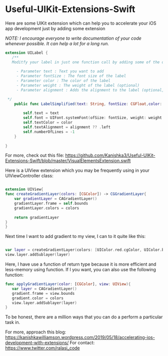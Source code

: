 # Useful-UIKit-Extensions-Swift

Here are some UIKit extension which can help you to accelerate your iOS app development just by adding some extension 

_NOTE: I encourage everyone to write documentation of your code whenever possible. It can help a lot for a long run._
```Swift
extension UILabel {
   /**
   Moditfy your label in just one function call by adding some of the questions answers
     
     - Parameter text : Text you want to add
     - Parameter fontSize : The font size of the label
     - Parameter color : The color of the label
     - Parameter weight : The weight of the label (optional)
     - Parameter alignment : Adds the alignment to the label (optional, the default is left)

 */
    public func LabelSimplified(text: String, fontSize: CGFloat,color: UIColor,weight: UIFont.Weight? , alignment: NSTextAlignment?){
        
        self.text = text
        self.font = UIFont.systemFont(ofSize: fontSize, weight: weight ?? UIFont.Weight.regular)
        self.textColor = color
        self.textAlignment = alignment ?? .left
        self.numberOfLines = -1
    }
    
}
```

For more, check out this file: https://github.com/Kanishka3/Useful-UIKit-Extensions-Swift/blob/master/VisualElementsExtension.swift

Here is a UIView extension which you may be frequently using in your UIViewController class: 

```Swift

extension UIView{
func createGradientLayer(colors: [CGColor]) -> CGGradientLayer{
    var gradientLayer = CAGradientLayer()
    gradientLayer.frame = self.bounds
    gradientLayer.colors = colors
    
    return gradientLayer
}
}
```
Next time I want to add gradient to my view, I can to it quite like this: 

````Swift 

var layer = createGradientLayer(colors: [UIColor.red.cgColor, UIColor.blue.cgColor]) 
view.layer.addSublayer(layer)

```` 

Here, I have use a function of return type because it is more efficient and less-memory using function. If I you want, you can also use the following function: 

```` Swift 
func applyGradientLayer(color: [CGColor], view: UIView){
   var layer = CAGradientLayer() 
   gradient.frame = view.bounds 
   gradient.color = colors 
   view.layer.addSublayer(layer)
}
````

To be honest, there are a million ways that you can do a perform a particular task in. 

For more, approach this blog: 
https://kanishkawilliamson.wordpress.com/2019/05/18/accelerating-ios-development-with-extensions/
For contact: 
https://www.twitter.com/ralasi_code


